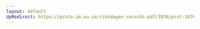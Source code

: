 ```yaml
---
layout: default
UpRedirect: https://pruto.im.uu.se/riksdagen-records-pdf/1876/prot-1876--ak--020/prot-1876--ak--020_020.pdf
---
```

